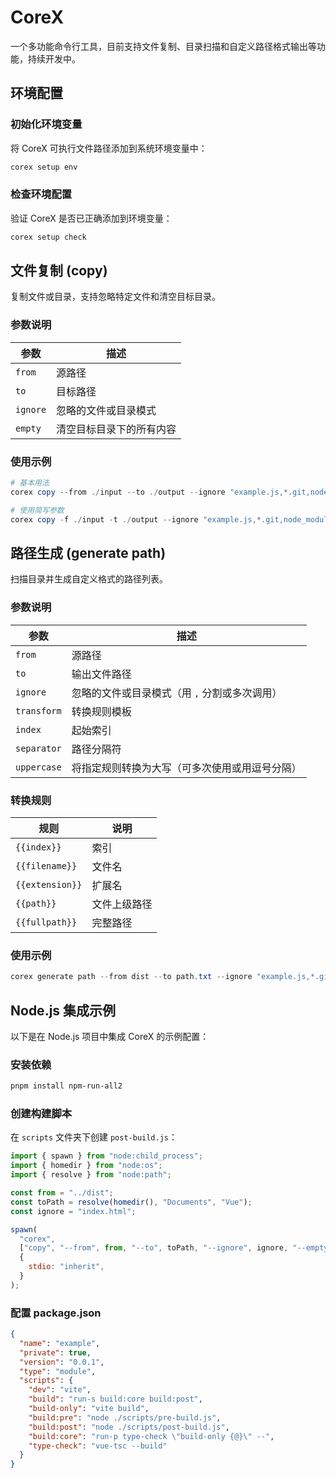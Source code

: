 # CoreX

一个多功能命令行工具，目前支持文件复制、目录扫描和自定义路径格式输出等功能，持续开发中。

## 环境配置

### 初始化环境变量

将 CoreX 可执行文件路径添加到系统环境变量中：

```powershell
corex setup env
```

### 检查环境配置

验证 CoreX 是否已正确添加到环境变量：

```powershell
corex setup check
```

## 文件复制 (copy)

复制文件或目录，支持忽略特定文件和清空目标目录。

### 参数说明

| 参数     | 描述                     |
| -------- | ------------------------ |
| `from`   | 源路径                   |
| `to`     | 目标路径                 |
| `ignore` | 忽略的文件或目录模式     |
| `empty`  | 清空目标目录下的所有内容 |

### 使用示例

```powershell
# 基本用法
corex copy --from ./input --to ./output --ignore "example.js,*.git,node_modules"

# 使用简写参数
corex copy -f ./input -t ./output --ignore "example.js,*.git,node_modules"
```

## 路径生成 (generate path)

扫描目录并生成自定义格式的路径列表。

### 参数说明

| 参数        | 描述                                           |
| ----------- | ---------------------------------------------- |
| `from`      | 源路径                                         |
| `to`        | 输出文件路径                                   |
| `ignore`    | 忽略的文件或目录模式（用 `,` 分割或多次调用）  |
| `transform` | 转换规则模板                                   |
| `index`     | 起始索引                                       |
| `separator` | 路径分隔符                                     |
| `uppercase` | 将指定规则转换为大写（可多次使用或用逗号分隔） |

### 转换规则

| 规则            | 说明         |
| --------------- | ------------ |
| `{{index}}`     | 索引         |
| `{{filename}}`  | 文件名       |
| `{{extension}}` | 扩展名       |
| `{{path}}`      | 文件上级路径 |
| `{{fullpath}}`  | 完整路径     |

### 使用示例

```powershell
corex generate path --from dist --to path.txt --ignore "example.js,*.git,node_modules" --index 1 --separator "\" --uppercase "extension" --transform '<include name="IDR_ITAB_{{extension}}_{{index}}" file="{{fullpath}}" type="BINDATA" />'
```

## Node.js 集成示例

以下是在 Node.js 项目中集成 CoreX 的示例配置：

### 安装依赖

```powershell
pnpm install npm-run-all2
```

### 创建构建脚本

在 `scripts` 文件夹下创建 `post-build.js`：

```javascript
import { spawn } from "node:child_process";
import { homedir } from "node:os";
import { resolve } from "node:path";

const from = "../dist";
const toPath = resolve(homedir(), "Documents", "Vue");
const ignore = "index.html";

spawn(
  "corex",
  ["copy", "--from", from, "--to", toPath, "--ignore", ignore, "--empty"],
  {
    stdio: "inherit",
  }
);
```

### 配置 package.json

```json
{
  "name": "example",
  "private": true,
  "version": "0.0.1",
  "type": "module",
  "scripts": {
    "dev": "vite",
    "build": "run-s build:core build:post",
    "build-only": "vite build",
    "build:pre": "node ./scripts/pre-build.js",
    "build:post": "node ./scripts/post-build.js",
    "build:core": "run-p type-check \"build-only {@}\" --",
    "type-check": "vue-tsc --build"
  }
}
```
